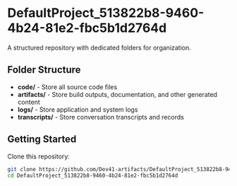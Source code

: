 # DefaultProject_513822b8-9460-4b24-81e2-fbc5b1d2764d
A structured repository with dedicated folders for organization.

## Folder Structure

- **code/** - Store all source code files
- **artifacts/** - Store build outputs, documentation, and other generated content
- **logs/** - Store application and system logs
- **transcripts/** - Store conversation transcripts and records

## Getting Started

Clone this repository:
```bash
git clone https://github.com/Dev41-artifacts/DefaultProject_513822b8-9460-4b24-81e2-fbc5b1d2764d
cd DefaultProject_513822b8-9460-4b24-81e2-fbc5b1d2764d
```
